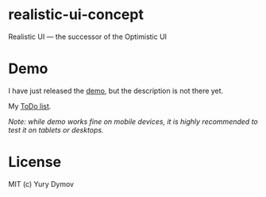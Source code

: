 # realistic-ui-concept
Realistic UI — the successor of the Optimistic UI

# Demo
I have just released the [demo](https://yury-dymov.github.io/realistic-ui-concept), but the description is not there yet.

My [ToDo list](https://github.com/yury-dymov/realistic-ui-concept/blob/master/ToDo.md).

*Note: while demo works fine on mobile devices, it is highly recommended to test it on tablets or desktops.*

# License
MIT (c) Yury Dymov
